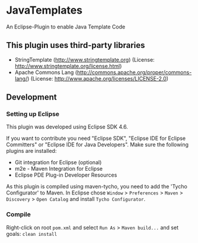 # JavaTemplates
An Eclipse-Plugin to enable Java Template Code

## This plugin uses third-party libraries
* StringTemplate (http://www.stringtemplate.org) (License: http://www.stringtemplate.org/license.html)
* Apache Commons Lang (http://commons.apache.org/proper/commons-lang/) (License: http://www.apache.org/licenses/LICENSE-2.0)

## Development
### Setting up Eclipse
This plugin was developed using Eclipse SDK 4.6.

If you want to contribute you need "Eclipse SDK", "Eclipse IDE for Eclipse Committers" or "Eclipse IDE for Java Developers".
Make sure the following plugins are installed:

* Git integration for Eclipse (optional)
* m2e - Maven Integration for Eclipse
* Eclipse PDE Plug-in Developer Resources

As this plugin is compiled using maven-tycho, you need to add the 'Tycho Configurator' to Maven.
In Eclipse chose `Window` > `Preferences` > `Maven` > `Discovery` > `Open Catalog` and install `Tycho Configurator`.

### Compile
Right-click on root `pom.xml` and select `Run As` > `Maven build...` and set goals: `clean install`

